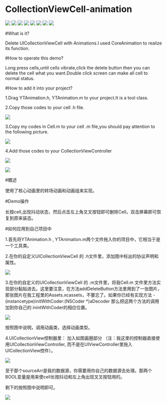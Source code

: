 # CollectionViewCell-animation

![](http://image18-c.poco.cn/mypoco/myphoto/20160521/20/17914753420160521200730070_640.jpg?310x552_110) ![](http://image18-c.poco.cn/mypoco/myphoto/20160521/19/17914753420160521194155029_640.jpg?310x556_110) ![](http://image18-c.poco.cn/mypoco/myphoto/20160521/19/17914753420160521194217069_640.jpg?308x558_110)
![](http://image18-c.poco.cn/mypoco/myphoto/20160521/19/17914753420160521194234078_640.jpg?306x558_110)
![](http://image18-c.poco.cn/mypoco/myphoto/20160521/19/1791475342016052119424909_640.jpg?300x530_110)  ![](http://image18-c.poco.cn/mypoco/myphoto/20160521/19/17914753420160521194312075_640.jpg?306x552_110)
![](http://image18-c.poco.cn/mypoco/myphoto/20160521/19/17914753420160521194327083_640.jpg?310x558_110) ![](http://image18-c.poco.cn/mypoco/myphoto/20160521/20/17914753420160521202010073_640.jpg?312x554_110)

#What is it?

Delete UICollectionViewCell with Animations.I used CoreAnimation to realize its function.

#How to operate this demo?

Long press cells,until cells  vibrate,click the delete button then you can delete the cell what you want.Double click screen can make all cell to normal status.

#How to add it into your project?

1.Drag YTAnimation.h, YTAnimation.m to your project.It is a tool class.

2.Copy those codes to your cell   .h file.

![](http://img.blog.csdn.net/20160521192508379)

3.Copy my codes in Cell.m to your cell  .m file,you should pay attention to the following picture.

![](http://img.blog.csdn.net/20160523154735128)

4.Add those codes to your CollectionViewController

![](http://img.blog.csdn.net/20160523154856411)

![](http://img.blog.csdn.net/20160523154953508)



#概述

使用了核心动画里的转场动画和动画组来实现。

#Demo操作

长按cell,出现抖动状态，然后点击左上角叉叉按钮即可删除Cell。双击屏幕即可恢复到原来装态。

#如何应用到自己项目中

   1.首先将YTAnimation.h , YTAnimation.m两个文件拖入你的项目中，它相当于是一个工具类。
   
   2.在你的自定义UICollectionViewCell 的 .h文件里，添加图中标出的协议声明和属性。
   
   ![](http://img.blog.csdn.net/20160521192508379)
  
   3.在你的自定义的UICollectionViewCell 的 .m文件里，将我Cell.m 文件里方法实现部分黏贴进去。这里要注意，在方法addDeleteButton方法里用到了一张图片，那张图片在我工程里的Assets.xcassets，不要忘了。如果你已经有实现方法 - (instancetype)initWithCoder:(NSCoder *)aDecoder 那么把这两个方法的调用加到你自己的 inintWithCoder的相应位置。 
   
   ![](http://img.blog.csdn.net/20160523154735128)
  
  按照图中说明，调用动画类，选择动画类型。
  
   4.UICollectionView控制器里： 加入如图画圈部分 （注：我这里的控制器直接使用UICollectionViewController, 而不是在UIViewController里拖入 UICollectionView控件）。 
   
![](http://img.blog.csdn.net/20160523154856411)
   
   至于那个sourceArr是我的数据源，你需要用你自己的数据源去处理。那两个BOOL变量是用来使cell长按抖动和左上角出现叉叉按钮用的。
 
   剩下的按照图中说明即可。
   
   ![](http://img.blog.csdn.net/20160523154953508)
